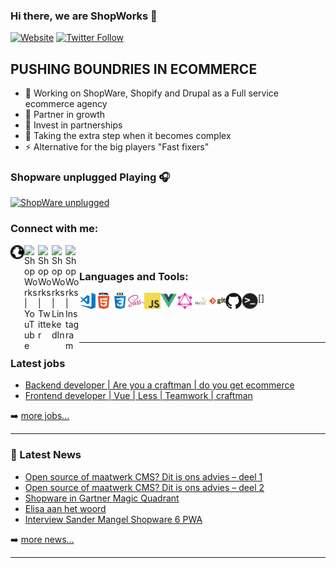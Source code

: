 ### Hi there, we are ShopWorks 👋

[![Website](https://img.shields.io/website?label=ShopWorks.nl&style=for-the-badge&url=https%3A%2F%2Fshopworks.nl)](https://shopworks.nl)
[![Twitter Follow](https://img.shields.io/twitter/follow/shopworks_nl?color=1DA1F2&logo=twitter&style=for-the-badge)](https://twitter.com/intent/follow?original_referer=https%3A%2F%2Fgithub.com%2Fshopworksnl&screen_name=shopworks_nl)

## PUSHING BOUNDRIES IN ECOMMERCE

- 🔭 Working on ShopWare, Shopify and Drupal as a Full service ecommerce agency
- 🌱 Partner in growth
- 👯 Invest in partnerships
- 🥅 Taking the extra step when it becomes complex
- ⚡ Alternative for the big players "Fast fixers"

### Shopware unplugged Playing 🎧
[<img src="https://pbs.twimg.com/media/Ef3aycsX0AE_wtt?format=jpg&name=medium" alt="ShopWare unplugged" width="350" />](https://open.spotify.com/show/1hmUJfVZqNbdbG7MoYJREw)

### Connect with me:

[<img align="left" alt="shopworks.nl" width="22px" src="https://raw.githubusercontent.com/iconic/open-iconic/master/svg/globe.svg" />][website]
[<img align="left" alt="ShopWorks | YouTube" width="22px" src="https://cdn.jsdelivr.net/npm/simple-icons@v3/icons/youtube.svg" />][youtube]
[<img align="left" alt="ShopWorks | Twitter" width="22px" src="https://cdn.jsdelivr.net/npm/simple-icons@v3/icons/twitter.svg" />][twitter]
[<img align="left" alt="ShopWorks | LinkedIn" width="22px" src="https://cdn.jsdelivr.net/npm/simple-icons@v3/icons/linkedin.svg" />][linkedin]
[<img align="left" alt="ShopWorks | Instagram" width="22px" src="https://cdn.jsdelivr.net/npm/simple-icons@v3/icons/instagram.svg" />][instagram]

<br />

### Languages and Tools:

[<img align="left" alt="Visual Studio Code" width="26px" src="https://raw.githubusercontent.com/github/explore/80688e429a7d4ef2fca1e82350fe8e3517d3494d/topics/visual-studio-code/visual-studio-code.png" />]
[<img align="left" alt="HTML5" width="26px" src="https://raw.githubusercontent.com/github/explore/80688e429a7d4ef2fca1e82350fe8e3517d3494d/topics/html/html.png" />][website]
[<img align="left" alt="CSS3" width="26px" src="https://raw.githubusercontent.com/github/explore/80688e429a7d4ef2fca1e82350fe8e3517d3494d/topics/css/css.png" />][website]
[<img align="left" alt="Sass" width="26px" src="https://raw.githubusercontent.com/github/explore/80688e429a7d4ef2fca1e82350fe8e3517d3494d/topics/sass/sass.png" />][website]
[<img align="left" alt="JavaScript" width="26px" src="https://raw.githubusercontent.com/github/explore/80688e429a7d4ef2fca1e82350fe8e3517d3494d/topics/javascript/javascript.png" />][website]
[<img align="left" alt="Vue" width="26px" src="https://raw.githubusercontent.com/github/explore/80688e429a7d4ef2fca1e82350fe8e3517d3494d/topics/vue/vue.png" />][website]
[<img align="left" alt="GraphQL" width="26px" src="https://raw.githubusercontent.com/github/explore/80688e429a7d4ef2fca1e82350fe8e3517d3494d/topics/graphql/graphql.png" />][website]
[<img align="left" alt="MySQL" width="26px" src="https://raw.githubusercontent.com/github/explore/80688e429a7d4ef2fca1e82350fe8e3517d3494d/topics/mysql/mysql.png" />][website]
[<img align="left" alt="Git" width="26px" src="https://raw.githubusercontent.com/github/explore/80688e429a7d4ef2fca1e82350fe8e3517d3494d/topics/git/git.png" />][website]
[<img align="left" alt="GitHub" width="26px" src="https://raw.githubusercontent.com/github/explore/78df643247d429f6cc873026c0622819ad797942/topics/github/github.png" />][website]
[<img align="left" alt="Terminal" width="26px" src="https://raw.githubusercontent.com/github/explore/80688e429a7d4ef2fca1e82350fe8e3517d3494d/topics/terminal/terminal.png" />][website]

<br />
<br />

---

### Latest jobs

<!-- YOUTUBE:START -->
- [Backend developer | Are you a craftman | do you get ecommerce](https://www.shopworks.nl/jobs/backend-developer/)
- [Frontend developer | Vue | Less | Teamwork | craftman](https://www.shopworks.nl/jobs/frontend-developer/)
<!-- YOUTUBE:END -->

➡️ [more jobs...](https://www.shopworks.nl/jobs/)

---

### 📕 Latest News

<!-- BLOG-POST-LIST:START -->
- [Open source of maatwerk CMS? Dit is ons advies – deel 1](https://www.shopworks.nl/open-source-maatwerk-cms-webshop-advies-deel-1/)
- [Open source of maatwerk CMS? Dit is ons advies – deel 2](https://www.shopworks.nl/open-source-maatwerk-cms-webshop-advies-deel-2/)
- [Shopware in Gartner Magic Quadrant](https://www.shopworks.nl/shopware-in-gartner-magic-quadrant/)
- [Elisa aan het woord](https://www.shopworks.nl/shopworker-aan-het-woord-elisa/)
- [Interview Sander Mangel Shopware 6 PWA](https://www.shopworks.nl/interview-shopware-6-pwa/)
<!-- BLOG-POST-LIST:END -->

➡️ [more news...](https://www.shopworks.nl/team/nieuws/)

---



[website]: https://www.shopworks.nl
[twitter]: https://twitter.com/shopworks_nl
[youtube]: https://youtube.com/c/ShopworksNl
[instagram]: https://www.instagram.com/shopworksnl/
[linkedin]: linkedin.com/company/shopworks_nl